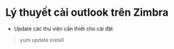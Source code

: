 # Lý thuyết cài outlook trên Zimbra 
- Update các thư viện cần thiết cho cài đặt 
> yum update install
